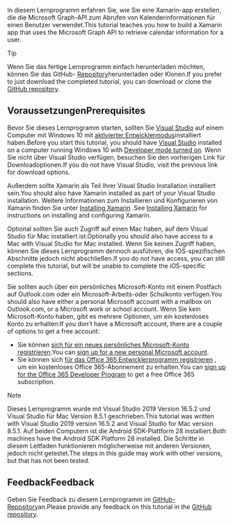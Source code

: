 <!-- markdownlint-disable MD002 MD041 -->

<span data-ttu-id="78096-101">In diesem Lernprogramm erfahren Sie, wie Sie eine Xamarin-app erstellen, die die Microsoft Graph-API zum Abrufen von Kalenderinformationen für einen Benutzer verwendet.</span><span class="sxs-lookup"><span data-stu-id="78096-101">This tutorial teaches you how to build a Xamarin app that uses the Microsoft Graph API to retrieve calendar information for a user.</span></span>

> [!TIP]
> <span data-ttu-id="78096-102">Wenn Sie das fertige Lernprogramm einfach herunterladen möchten, können Sie das GitHub- [Repository](https://github.com/microsoftgraph/msgraph-training-xamarin)herunterladen oder Klonen.</span><span class="sxs-lookup"><span data-stu-id="78096-102">If you prefer to just download the completed tutorial, you can download or clone the [GitHub repository](https://github.com/microsoftgraph/msgraph-training-xamarin).</span></span>

## <a name="prerequisites"></a><span data-ttu-id="78096-103">Voraussetzungen</span><span class="sxs-lookup"><span data-stu-id="78096-103">Prerequisites</span></span>

<span data-ttu-id="78096-104">Bevor Sie dieses Lernprogramm starten, sollten Sie [Visual Studio](https://visualstudio.microsoft.com/vs/) auf einem Computer mit Windows 10 mit [aktivierter Entwicklermodus](https://docs.microsoft.com/windows/uwp/get-started/enable-your-device-for-development)installiert haben.</span><span class="sxs-lookup"><span data-stu-id="78096-104">Before you start this tutorial, you should have [Visual Studio](https://visualstudio.microsoft.com/vs/) installed on a computer running Windows 10 with [Developer mode turned on](https://docs.microsoft.com/windows/uwp/get-started/enable-your-device-for-development).</span></span> <span data-ttu-id="78096-105">Wenn Sie nicht über Visual Studio verfügen, besuchen Sie den vorherigen Link für Downloadoptionen.</span><span class="sxs-lookup"><span data-stu-id="78096-105">If you do not have Visual Studio, visit the previous link for download options.</span></span>

<span data-ttu-id="78096-106">Außerdem sollte Xamarin als Teil Ihrer Visual Studio Installation installiert sein.</span><span class="sxs-lookup"><span data-stu-id="78096-106">You should also have Xamarin installed as part of your Visual Studio installation.</span></span> <span data-ttu-id="78096-107">Weitere Informationen zum Installieren und Konfigurieren von Xamarin finden Sie unter [Installing Xamarin](/xamarin/cross-platform/get-started/installation) .</span><span class="sxs-lookup"><span data-stu-id="78096-107">See [Installing Xamarin](/xamarin/cross-platform/get-started/installation) for instructions on installing and configuring Xamarin.</span></span>

<span data-ttu-id="78096-108">Optional sollten Sie auch Zugriff auf einen Mac haben, auf dem Visual Studio für Mac installiert ist.</span><span class="sxs-lookup"><span data-stu-id="78096-108">Optionally you should also have access to a Mac with Visual Studio for Mac installed.</span></span> <span data-ttu-id="78096-109">Wenn Sie keinen Zugriff haben, können Sie dieses Lernprogramm dennoch ausführen, die IOS-spezifischen Abschnitte jedoch nicht abschließen.</span><span class="sxs-lookup"><span data-stu-id="78096-109">If you do not have access, you can still complete this tutorial, but will be unable to complete the iOS-specific sections.</span></span>

<span data-ttu-id="78096-110">Sie sollten auch über ein persönliches Microsoft-Konto mit einem Postfach auf Outlook.com oder ein Microsoft-Arbeits-oder Schulkonto verfügen.</span><span class="sxs-lookup"><span data-stu-id="78096-110">You should also have either a personal Microsoft account with a mailbox on Outlook.com, or a Microsoft work or school account.</span></span> <span data-ttu-id="78096-111">Wenn Sie kein Microsoft-Konto haben, gibt es mehrere Optionen, um ein kostenloses Konto zu erhalten:</span><span class="sxs-lookup"><span data-stu-id="78096-111">If you don't have a Microsoft account, there are a couple of options to get a free account:</span></span>

- <span data-ttu-id="78096-112">Sie können [sich für ein neues persönliches Microsoft-Konto registrieren](https://signup.live.com/signup?wa=wsignin1.0&rpsnv=12&ct=1454618383&rver=6.4.6456.0&wp=MBI_SSL_SHARED&wreply=https://mail.live.com/default.aspx&id=64855&cbcxt=mai&bk=1454618383&uiflavor=web&uaid=b213a65b4fdc484382b6622b3ecaa547&mkt=E-US&lc=1033&lic=1).</span><span class="sxs-lookup"><span data-stu-id="78096-112">You can [sign up for a new personal Microsoft account](https://signup.live.com/signup?wa=wsignin1.0&rpsnv=12&ct=1454618383&rver=6.4.6456.0&wp=MBI_SSL_SHARED&wreply=https://mail.live.com/default.aspx&id=64855&cbcxt=mai&bk=1454618383&uiflavor=web&uaid=b213a65b4fdc484382b6622b3ecaa547&mkt=E-US&lc=1033&lic=1).</span></span>
- <span data-ttu-id="78096-113">Sie können sich [für das Office 365 Entwicklerprogramm registrieren](https://developer.microsoft.com/office/dev-program) , um ein kostenloses Office 365-Abonnement zu erhalten.</span><span class="sxs-lookup"><span data-stu-id="78096-113">You can [sign up for the Office 365 Developer Program](https://developer.microsoft.com/office/dev-program) to get a free Office 365 subscription.</span></span>

> [!NOTE]
> <span data-ttu-id="78096-114">Dieses Lernprogramm wurde mit Visual Studio 2019 Version 16.5.2 und Visual Studio für Mac Version 8.5.1 geschrieben.</span><span class="sxs-lookup"><span data-stu-id="78096-114">This tutorial was written with Visual Studio 2019 version 16.5.2 and Visual Studio for Mac version 8.5.1.</span></span> <span data-ttu-id="78096-115">Auf beiden Computern ist die Android SDK-Plattform 28 installiert.</span><span class="sxs-lookup"><span data-stu-id="78096-115">Both machines have the Android SDK Platform 28 installed.</span></span> <span data-ttu-id="78096-116">Die Schritte in diesem Leitfaden funktionieren möglicherweise mit anderen Versionen, jedoch nicht getestet.</span><span class="sxs-lookup"><span data-stu-id="78096-116">The steps in this guide may work with other versions, but that has not been tested.</span></span>

## <a name="feedback"></a><span data-ttu-id="78096-117">Feedback</span><span class="sxs-lookup"><span data-stu-id="78096-117">Feedback</span></span>

<span data-ttu-id="78096-118">Geben Sie Feedback zu diesem Lernprogramm im [GitHub-Repository](https://github.com/microsoftgraph/msgraph-training-xamarin)an.</span><span class="sxs-lookup"><span data-stu-id="78096-118">Please provide any feedback on this tutorial in the [GitHub repository](https://github.com/microsoftgraph/msgraph-training-xamarin).</span></span>
